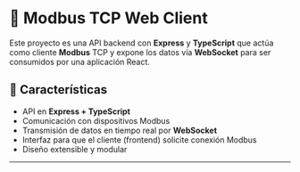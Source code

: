 # 🧠 Modbus TCP Web Client

Este proyecto es una API backend con **Express** y **TypeScript** que actúa como cliente **Modbus** TCP y expone los datos vía **WebSocket** para ser consumidos por una aplicación React.

## 🚀 Características

- API en **Express + TypeScript**
- Comunicación con dispositivos Modbus
- Transmisión de datos en tiempo real por **WebSocket**
- Interfaz para que el cliente (frontend) solicite conexión Modbus
- Diseño extensible y modular

---
